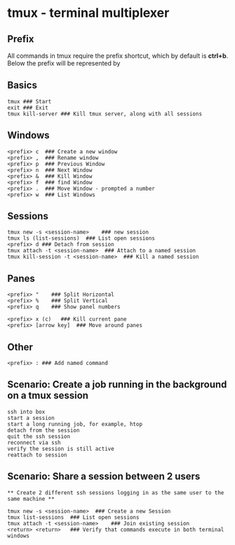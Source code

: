 # tmux - terminal multiplexer

## Prefix
All commands in tmux require the prefix shortcut, which by default is **ctrl+b**.
Below the prefix will be represented by <prefix>

## Basics
    tmux ### Start
    exit ### Exit
    tmux kill-server ### Kill tmux server, along with all sessions

## Windows                                                                                                                                                                             
    <prefix> c  ### Create a new window
    <prefix> ,  ### Rename window
    <prefix> p  ### Previous Window
    <prefix> n  ### Next Window
    <prefix> &  ### Kill Window
    <prefix> f  ### find Window
    <prefix> .  ### Move Window - prompted a number
    <prefix> w  ### List Windows

## Sessions                                                                                                                                                                             
    tmux new -s <session-name>    ### new session
    tmux ls (list-sessions)  ### List open sessions    
    <prefix> d ### Detach from session
    tmux attach -t <session-name>  ### Attach to a named session
    tmux kill-session -t <session-name>  ### Kill a named session

## Panes
    <prefix> "    ### Split Horizontal
    <prefix> %    ### Split Vertical    
    <prefix> q    ### Show panel numbers

    <prefix> x (c)   ### Kill current pane
    <prefix> [arrow key]  ### Move around panes 

## Other
    <prefix> : ### Add named command

## Scenario: Create a job running in the background on a tmux session
    ssh into box
    start a session
    start a long running job, for example, htop
    detach from the session 
    quit the ssh session
    reconnect via ssh 
    verify the session is still active
    reattach to session 

## Scenario: Share a session between 2 users
    ** Create 2 different ssh sessions logging in as the same user to the same machine ** 

    tmux new -s <session-name>  ### Create a new Session
    tmux list-sessions  ### List open sessions    
    tmux attach -t <session-name>    ### Join existing session
    <return> <return>   ### Verify that commands execute in both terminal windows




